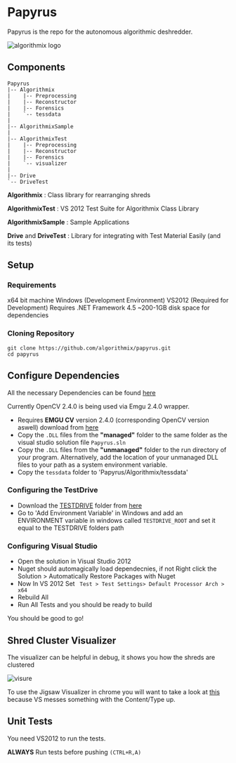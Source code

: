 Papyrus
=======

Papyrus is the repo for the autonomous algorithmic deshredder.

![algorithmix logo](http://i.imgur.com/Ll77jMr.png)

## Components

```
Papyrus
|-- Algorithmix
|    |-- Preprocessing 
|    |-- Reconstructor
|    |-- Forensics
|    `-- tessdata
|
|-- AlgorithmixSample
|
|-- AlgorithmixTest
|    |-- Preprocessing 
|    |-- Reconstructor
|    |-- Forensics
|    `-- visualizer
|
|-- Drive
`-- DriveTest
```

**Algorithmix** : Class library for rearranging shreds

**AlgorithmixTest** : VS 2012 Test Suite for Algorithmix Class Library

**AlgorithmixSample** : Sample Applications

**Drive** and **DriveTest** : Library for integrating with Test Material Easily (and its tests)

## Setup

### Requirements

x64 bit machine
Windows (Development Environment)
VS2012 (Required for Development)
Requires .NET Framework 4.5
~200-1GB disk space for dependencies

### Cloning Repository

```
git clone https://github.com/algorithmix/papyrus.git
cd papyrus
```

## Configure Dependencies

All the necessary Dependencies can be found [here](https://www.dropbox.com/sh/grxao4iblmiwnke/KnPQ05zXMt)

Currently OpenCV 2.4.0 is being used via Emgu 2.4.0 wrapper.

- Requires **EMGU CV** version 2.4.0 (corresponding OpenCV version aswell) download from [here](https://www.dropbox.com/sh/23rpauin14wndva/EoK1nzqCiZ)
- Copy the `.DLL` files from the **"managed"** folder to the same folder as the visual studio solution file `Papyrus.sln`
- Copy the `.DLL` files from the **"unmanaged"** folder to the run directory of your program.  Alternatively, add the location of your unmanaged DLL files to your path as a system environment variable.
- Copy the `tessdata` folder to 'Papyrus/Algorithmix/tessdata'

### Configuring the TestDrive

- Download the [TESTDRIVE](https://github.com/algorithmix/testdrive) folder from [here](https://www.dropbox.com/sh/bq2j6vjaklu1i9b/yn9Xl_3aUv)
- Go to 'Add Environment Variable' in Windows and add an ENVIRONMENT variable in windows called `TESTDRIVE_ROOT` and set it equal to the TESTDRIVE folders path

### Configuring Visual Studio

- Open the solution in Visual Studio 2012
- Nuget should automagically load dependecnies, if not Right click the Solution > Automatically Restore Packages with Nuget
- Now In VS 2012 Set ` Test > Test Settings> Default Processor Arch >  x64`
- Rebuild All
- Run All Tests and you should be ready to build

You should be good to go!

## Shred Cluster Visualizer

The visualizer can be helpful in debug, it shows you how the shreds are clustered

![visure](https://f.cloud.github.com/assets/839972/147925/6251c200-74e0-11e2-9c91-a1706e0ea438.PNG)

To use the Jigsaw Visualizer in chrome you will want to take a look at [this](http://stackoverflow.com/questions/12003107/resource-interpreted-as-script-but-transferred-with-mime-type-text-plain-for-l) because VS messes something with the Content/Type up. 


## Unit Tests

You need VS2012 to run the tests.

**ALWAYS** Run tests before pushing `(CTRL+R,A)`

